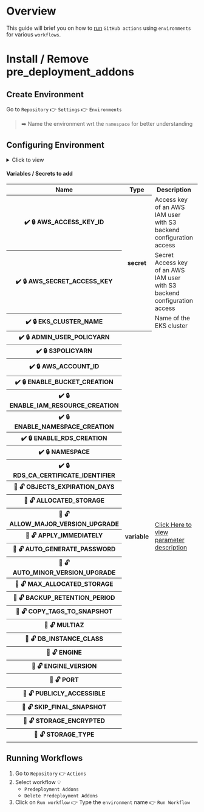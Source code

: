 # Overview

This guide will brief you on how to <u>run</u> `GitHub actions` using `environments` for various `workflows`.

# Install / Remove pre_deployment_addons

## Create Environment
Go to `Repository` 👉 `Settings` 👉 `Environments`
> ➡️ Name the environment wrt the `namespace` for better understanding

## Configuring Environment
<details>
    <summary>Click to view</summary>
    
    
    1. ✔️ 🔒  - required inputs
    2. 🍒 🔓  - inputs to override defaults
</details>

#### Variables / Secrets to add
<table>
    <tr>
        <th>Name</th>
        <th>Type</th>
        <th>Description</th>
        <th>Additional details</th>
    </tr>
    <tr>
        <th>✔️ 🔒 AWS_ACCESS_KEY_ID</th>
        <th rowspan=3>secret</th>
        <td>Access key of an AWS IAM user with S3 backend configuration access</td>
        <td rowspan=2><a href="https://github.com/philips-internal/HSP_PS_IAMDEVOPS/blob/fr_721_fiesta/TFSTATEVERSIONING.md#secret_key" target="_blank">Fetching creds</a></td>
    </tr>
    <tr>
        <th>✔️ 🔒  AWS_SECRET_ACCESS_KEY</th>
        <td>Secret Access key of an AWS IAM user with S3 backend configuration access</td>
    </tr>
    <tr>
        <th>✔️ 🔒  EKS_CLUSTER_NAME</th>
        <td>Name of the EKS cluster</td>
        <td>aws eks list-cluster</td>
    </tr>
    <tr>
        <th>✔️ 🔒  ADMIN_USER_POLICYARN</th>
        <th rowspan=27>variable</th>
        <td rowspan=27><a href="https://github.com/philips-internal/HSP_PS_IAMDEVOPS/tree/fr_721_fiesta/fiesta_addons/pre_deployment_addons#variables--input-parameters-description" target="_blank">Click Here to view parameter description</a></td>
        <td rowspan=2><a href="https://github.com/philips-internal/HSP_PS_IAMDEVOPS/blob/fr_721_fiesta/fiesta_addons/pre_deployment_addons/terraform.tfvars.example" target="_blank">terraform.tfvars.example</a></td>
    </tr>
    <tr>
        <th>✔️ 🔒  S3POLICYARN</th>
    </tr>
    <tr>
        <th>✔️ 🔒  AWS_ACCOUNT_ID</th>
        <td>aws sts get-caller-identity | jq .Account</td>
    </tr>
    <tr>
        <th>✔️ 🔒  ENABLE_BUCKET_CREATION</th>
        <td rowspan=4><a href="https://github.com/philips-internal/HSP_PS_IAMDEVOPS/tree/fr_721_fiesta/fiesta_addons/pre_deployment_addons#resources--modules-overview" target="_blank">Module flags</a></td>
    </tr>
    <tr>
        <th>✔️ 🔒  ENABLE_IAM_RESOURCE_CREATION</th>
    </tr>
    <tr>
        <th>✔️ 🔒  ENABLE_NAMESPACE_CREATION</th>
    </tr>
    <tr>
        <th>✔️ 🔒  ENABLE_RDS_CREATION</th>
    </tr>
    <tr>
        <th>✔️ 🔒  NAMESPACE</th>
        <td>e.g., iam-dev</td>
    </tr>
    <tr>
        <th>✔️ 🔒  RDS_CA_CERTIFICATE_IDENTIFIER</th>
        <td rowspan=19>--</td>
    </tr>
    <tr>
        <th>🍒 🔓  OBJECTS_EXPIRATION_DAYS</th>
    </tr>
    <tr>
        <th>🍒 🔓  ALLOCATED_STORAGE</th>
    </tr>
    <tr>
        <th>🍒 🔓  ALLOW_MAJOR_VERSION_UPGRADE</th>
    </tr>
    <tr>
        <th>🍒 🔓  APPLY_IMMEDIATELY</th>
    </tr>
    <tr>
        <th>🍒 🔓  AUTO_GENERATE_PASSWORD</th>
    </tr>
    <tr>
        <th>🍒 🔓  AUTO_MINOR_VERSION_UPGRADE</th>
    </tr>
    <tr>
        <th>🍒 🔓  MAX_ALLOCATED_STORAGE</th>
    </tr>
    <tr>
        <th>🍒 🔓  BACKUP_RETENTION_PERIOD</th>
    </tr>
    <tr>
        <th>🍒 🔓  COPY_TAGS_TO_SNAPSHOT</th>
    </tr>
    <tr>
        <th>🍒 🔓  MULTIAZ</th>
    </tr>
    <tr>
        <th>🍒 🔓  DB_INSTANCE_CLASS</th>
    </tr>
    <tr>
        <th>🍒 🔓  ENGINE</th>
    </tr>
    <tr>
        <th>🍒 🔓  ENGINE_VERSION</th>
    </tr>
    <tr>
        <th>🍒 🔓  PORT</th>
    </tr>
    <tr>
        <th>🍒 🔓  PUBLICLY_ACCESSIBLE</th>
    </tr>
    <tr>
        <th>🍒 🔓  SKIP_FINAL_SNAPSHOT</th>
    </tr>
    <tr>
        <th>🍒 🔓  STORAGE_ENCRYPTED</th>
    </tr>
    <tr>
        <th>🍒 🔓  STORAGE_TYPE</th>
    </tr>
</table>

## Running Workflows
1. Go to `Repository` 👉 `Actions`
2. Select workflow 💡
    - `Predeployment Addons`
    - `Delete Predeployment Addons`
3. Click on `Run workflow` 👉 Type the `environment` name 👉 `Run Workflow`